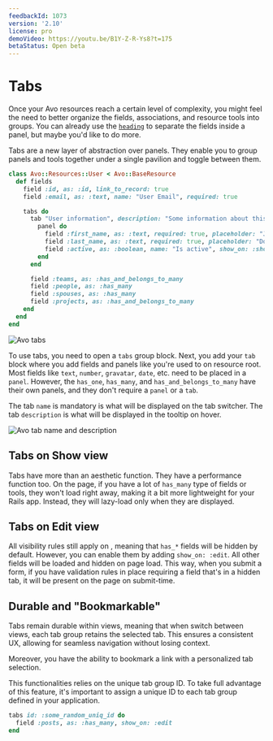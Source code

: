 ```yaml
---
feedbackId: 1073
version: '2.10'
license: pro
demoVideo: https://youtu.be/B1Y-Z-R-Ys8?t=175
betaStatus: Open beta
---
```


# Tabs

Once your Avo resources reach a certain level of complexity, you might feel the need to better organize the fields, associations, and resource tools into groups. You can already use the [`heading`](fields/heading) to separate the fields inside a panel, but maybe you'd like to do more.

Tabs are a new layer of abstraction over panels. They enable you to group panels and tools together under a single pavilion and toggle between them.

```ruby
class Avo::Resources::User < Avo::BaseResource
  def fields
    field :id, as: :id, link_to_record: true
    field :email, as: :text, name: "User Email", required: true

    tabs do
      tab "User information", description: "Some information about this user" do
        panel do
          field :first_name, as: :text, required: true, placeholder: "John"
          field :last_name, as: :text, required: true, placeholder: "Doe"
          field :active, as: :boolean, name: "Is active", show_on: :show
        end
      end

      field :teams, as: :has_and_belongs_to_many
      field :people, as: :has_many
      field :spouses, as: :has_many
      field :projects, as: :has_and_belongs_to_many
    end
  end
end
```

<img :src="('/assets/img/tabs-and-panels/tabs.png')" alt="Avo tabs" class="border mb-4" />

To use tabs, you need to open a `tabs` group block. Next, you add your `tab` block where you add fields and panels like you're used to on resource root. Most fields like `text`, `number`, `gravatar`, `date`, etc. need to be placed in a `panel`. However, the `has_one`, `has_many`, and `has_and_belongs_to_many` have their own panels, and they don't require a `panel` or a `tab`.

The tab `name` is mandatory is what will be displayed on the tab switcher. The tab `description` is what will be displayed in the tooltip on hover.

<img :src="('/assets/img/tabs-and-panels/tab-name-description.png')" alt="Avo tab name and description" class="border mb-4" />

## Tabs on Show view

Tabs have more than an aesthetic function. They have a performance function too. On the <Show /> page, if you have a lot of `has_many` type of fields or tools, they won't load right away, making it a bit more lightweight for your Rails app. Instead, they will lazy-load only when they are displayed.

## Tabs on Edit view

All visibility rules still apply on <Edit />, meaning that `has_*` fields will be hidden by default. However, you can enable them by adding `show_on: :edit`. All other fields will be loaded and hidden on page load. This way, when you submit a form, if you have validation rules in place requiring a field that's in a hidden tab, it will be present on the page on submit-time.

## Durable and "Bookmarkable"

Tabs remain durable within views, meaning that when switch between views, each tab group retains the selected tab. This ensures a consistent UX, allowing for seamless navigation without losing context.

Moreover, you have the ability to bookmark a link with a personalized tab selection.

This functionalities relies on the unique tab group ID. To take full advantage of this feature, it's important to assign a unique ID to each tab group defined in your application.

```ruby {1}
tabs id: :some_random_uniq_id do
  field :posts, as: :has_many, show_on: :edit
end
```
<!-- The panel has a few parts available -->


<!-- <img :src="('/assets/img/tabs-and-panels/panel-top.png')" alt="Avo Panels" class="border mb-4" /> -->
<!-- <img :src="('/assets/img/tabs-and-panels/panel-bottom.png')" alt="Avo Panels" class="border mb-4" /> -->


